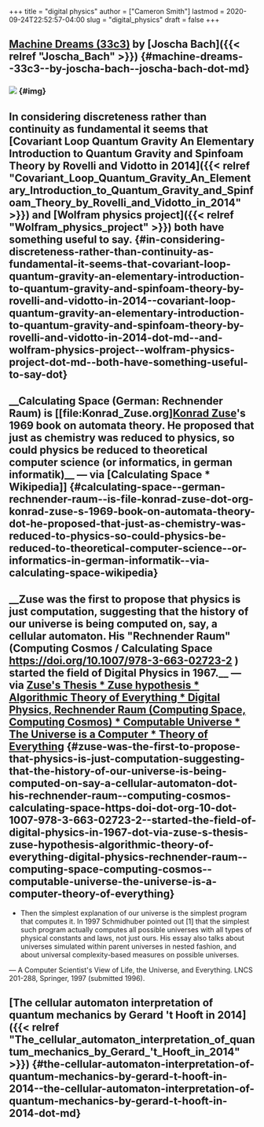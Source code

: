 +++
title = "digital physics"
author = ["Cameron Smith"]
lastmod = 2020-09-24T22:52:57-04:00
slug = "digital_physics"
draft = false
+++

## [Machine Dreams (33c3)](https://youtu.be/K5nJ5l6dl2s?t=786) by [Joscha Bach]({{< relref "Joscha_Bach" >}}) {#machine-dreams--33c3--by-joscha-bach--joscha-bach-dot-md}


### ![](https://firebasestorage.googleapis.com/v0/b/firescript-577a2.appspot.com/o/imgs%2Fapp%2Fcameronraysmith%2FJet%5F1lpAPG.png?alt=media&token=8a893b14-7e19-49e7-94d4-7e2e08da63a2) {#img}


## In considering discreteness rather than continuity as fundamental it seems that [Covariant Loop Quantum Gravity An Elementary Introduction to Quantum Gravity and Spinfoam Theory by Rovelli and Vidotto in 2014]({{< relref "Covariant_Loop_Quantum_Gravity_An_Elementary_Introduction_to_Quantum_Gravity_and_Spinfoam_Theory_by_Rovelli_and_Vidotto_in_2014" >}}) and [Wolfram physics project]({{< relref "Wolfram_physics_project" >}}) both have something useful to say. {#in-considering-discreteness-rather-than-continuity-as-fundamental-it-seems-that-covariant-loop-quantum-gravity-an-elementary-introduction-to-quantum-gravity-and-spinfoam-theory-by-rovelli-and-vidotto-in-2014--covariant-loop-quantum-gravity-an-elementary-introduction-to-quantum-gravity-and-spinfoam-theory-by-rovelli-and-vidotto-in-2014-dot-md--and-wolfram-physics-project--wolfram-physics-project-dot-md--both-have-something-useful-to-say-dot}


## \_\_Calculating Space (German: Rechnender Raum) is [[file:Konrad\_Zuse.org][Konrad Zuse](https://en.wikipedia.org/wiki/Calculating%5FSpace)'s 1969 book on automata theory. He proposed that just as chemistry was reduced to physics, so could physics be reduced to theoretical computer science (or informatics, in german informatik)\_\_ — via [Calculating Space \* Wikipedia]] {#calculating-space--german-rechnender-raum--is-file-konrad-zuse-dot-org-konrad-zuse-s-1969-book-on-automata-theory-dot-he-proposed-that-just-as-chemistry-was-reduced-to-physics-so-could-physics-be-reduced-to-theoretical-computer-science--or-informatics-in-german-informatik--via-calculating-space-wikipedia}


## \_\_Zuse was the first to propose that physics is just computation, suggesting that the history of our universe is being computed on, say, a cellular automaton. His "Rechnender Raum" (Computing Cosmos / Calculating Space <https://doi.org/10.1007/978-3-663-02723-2> ) started the field of Digital Physics in 1967.\_\_ — via [Zuse's Thesis \* Zuse hypothesis \* Algorithmic Theory of Everything \* Digital Physics, Rechnender Raum (Computing Space, Computing Cosmos) \* Computable Universe \* The Universe is a Computer \* Theory of Everything](http://people.idsia.ch/~juergen/digitalphysics.html) {#zuse-was-the-first-to-propose-that-physics-is-just-computation-suggesting-that-the-history-of-our-universe-is-being-computed-on-say-a-cellular-automaton-dot-his-rechnender-raum--computing-cosmos-calculating-space-https-doi-dot-org-10-dot-1007-978-3-663-02723-2--started-the-field-of-digital-physics-in-1967-dot-via-zuse-s-thesis-zuse-hypothesis-algorithmic-theory-of-everything-digital-physics-rechnender-raum--computing-space-computing-cosmos--computable-universe-the-universe-is-a-computer-theory-of-everything}

-   Then the simplest explanation of our universe is the simplest program that computes it. In 1997 Schmidhuber pointed out [1] that the simplest such program actually computes all possible universes with all types of physical constants and laws, not just ours. His essay also talks about universes simulated within parent universes in nested fashion, and about universal complexity-based measures on possible universes.

— A Computer Scientist's View of Life, the Universe, and Everything. LNCS 201-288, Springer, 1997 (submitted 1996).


## [The cellular automaton interpretation of quantum mechanics by Gerard 't Hooft in 2014]({{< relref "The_cellular_automaton_interpretation_of_quantum_mechanics_by_Gerard_'t_Hooft_in_2014" >}}) {#the-cellular-automaton-interpretation-of-quantum-mechanics-by-gerard-t-hooft-in-2014--the-cellular-automaton-interpretation-of-quantum-mechanics-by-gerard-t-hooft-in-2014-dot-md}
